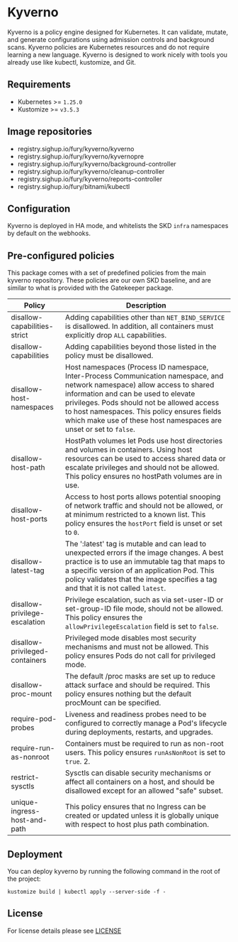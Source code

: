 # Kyverno

<!-- <KFD-DOCS> -->

Kyverno is a policy engine designed for Kubernetes. It can validate, mutate, and generate configurations using admission controls and background scans. Kyverno policies are Kubernetes resources and do not require learning a new language. Kyverno is designed to work nicely with tools you already use like kubectl, kustomize, and Git.

## Requirements

- Kubernetes >= `1.25.0`
- Kustomize >= `v3.5.3`

## Image repositories

- registry.sighup.io/fury/kyverno/kyverno
- registry.sighup.io/fury/kyverno/kyvernopre
- registry.sighup.io/fury/kyverno/background-controller
- registry.sighup.io/fury/kyverno/cleanup-controller
- registry.sighup.io/fury/kyverno/reports-controller
- registry.sighup.io/fury/bitnami/kubectl

## Configuration

Kyverno is deployed in HA mode, and whitelists the SKD `infra` namespaces by default on the webhooks.

## Pre-configured policies

This package comes with a set of predefined policies from the main kyverno repository. These policies are our own SKD baseline, and are similar to what is provided with the Gatekeeper package.

| Policy                         | Description                                                                                                                                                                                                                                                                                                                          |
| ------------------------------ | ------------------------------------------------------------------------------------------------------------------------------------------------------------------------------------------------------------------------------------------------------------------------------------------------------------------------------------ |
| disallow-capabilities-strict   | Adding capabilities other than `NET_BIND_SERVICE` is disallowed. In addition, all containers must explicitly drop `ALL` capabilities.                                                                                                                                                                                                |
| disallow-capabilities          | Adding capabilities beyond those listed in the policy must be disallowed.                                                                                                                                                                                                                                                            |
| disallow-host-namespaces       | Host namespaces (Process ID namespace, Inter-Process Communication namespace, and network namespace) allow access to shared information and can be used to elevate privileges. Pods should not be allowed access to host namespaces. This policy ensures fields which make use of these host namespaces are unset or set to `false`. |
| disallow-host-path             | HostPath volumes let Pods use host directories and volumes in containers. Using host resources can be used to access shared data or escalate privileges and should not be allowed. This policy ensures no hostPath volumes are in use.                                                                                               |
| disallow-host-ports            | Access to host ports allows potential snooping of network traffic and should not be allowed, or at minimum restricted to a known list. This policy ensures the `hostPort` field is unset or set to `0`.                                                                                                                              |
| disallow-latest-tag            | The ':latest' tag is mutable and can lead to unexpected errors if the image changes. A best practice is to use an immutable tag that maps to a specific version of an application Pod. This policy validates that the image specifies a tag and that it is not called `latest`.                                                      |
| disallow-privilege-escalation  | Privilege escalation, such as via set-user-ID or set-group-ID file mode, should not be allowed. This policy ensures the `allowPrivilegeEscalation` field is set to `false`.                                                                                                                                                          |
| disallow-privileged-containers | Privileged mode disables most security mechanisms and must not be allowed. This policy ensures Pods do not call for privileged mode.                                                                                                                                                                                                 |
| disallow-proc-mount            | The default /proc masks are set up to reduce attack surface and should be required. This policy ensures nothing but the default procMount can be specified.                                                                                                                                                                          |
| require-pod-probes             | Liveness and readiness probes need to be configured to correctly manage a Pod's lifecycle during deployments, restarts, and upgrades.                                                                                                                                                                                                |
| require-run-as-nonroot         | Containers must be required to run as non-root users. This policy ensures `runAsNonRoot` is set to `true`. 2.                                                                                                                                                                                                                        |
| restrict-sysctls               | Sysctls can disable security mechanisms or affect all containers on a host, and should be disallowed except for an allowed "safe" subset.                                                                                                                                                                                            |
| unique-ingress-host-and-path   | This policy ensures that no Ingress can be created or updated unless it is globally unique with respect to host plus path  combination.                                                                                                                                                                                              |

## Deployment

You can deploy kyverno by running the following command in the root of
the project:

```shell
kustomize build | kubectl apply --server-side -f -
```

<!-- Links -->

<!-- </KFD-DOCS> -->

## License

For license details please see [LICENSE](../../LICENSE)
